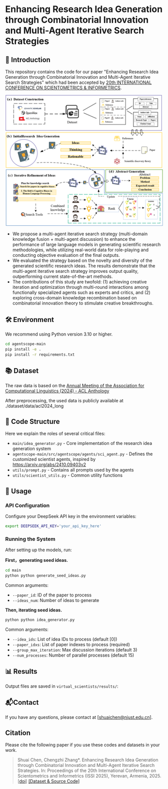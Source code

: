 # Enhancing Research Idea Generation through Combinatorial Innovation and Multi-Agent Iterative Search Strategies

##  :key: Introduction

This repository contains the code for our paper "Enhancing Research Idea Generation through Combinatorial Innovation and Multi-Agent Iterative Search Strategies" which had been accepted by [20th INTERNATIONAL CONFERENCE ON SCIENTOMETRICS & INFORMETRICS](https://issi2025.iiap.sci.am/).

![image](./README.assets/image1.png)

- We propose a multi-agent iterative search strategy (multi-domain knowledge fusion + multi-agent discussion) to enhance the performance of large language models in generating scientific research methodologies, while utilizing real-world data for role-playing and conducting objective evaluation of the final outputs.
- We evaluated the strategy based on the novelty and diversity of the generated scientific research ideas. The results demonstrate that the multi-agent iterative search strategy improves output quality, outperforming current state-of-the-art methods.
- The contributions of this study are twofold: (1) achieving creative iteration and optimization through multi-round interactions among functionally specialized agents such as experts and critics, and (2) exploring cross-domain knowledge recombination based on combinatorial innovation theory to stimulate creative breakthroughs.



## 🛠️ Environment

We recommend using Python version 3.10 or higher.

```bash
cd agentscope-main
pip install -e .
pip install -r requirements.txt
```

## :books: Dataset

The raw data is based on the [Annual Meeting of the Association for Computational Linguistics (2024) - ACL Anthology](https://aclanthology.org/events/acl-2024/#2024acl-long)

After preprocessing, the used data is publicly available at ./dataset/data/acl2024_long


## 📁 Code Structure
Here we explain the roles of several critical files:

- `main/idea_generator.py` - Core implementation of the research idea generation system
- `agentscope-main/src/agentscope/agents/sci_agent.py` - Defines the customized scientist agents, inspired by https://arxiv.org/abs/2410.09403v2
- `utils/prompt.py` - Contains all prompts used by the agents
- `utils/scientist_utils.py` - Common utility functions

## 🚀 Usage
### API Configuration
Configure your DeepSeek API key in the environment variables:
```bash
export DEEPSEEK_API_KEY='your_api_key_here'
```

### Running the System
After setting up the models, run:

**First，generating seed ideas.**

```bash
cd main
python python generate_seed_ideas.py
```

Common arguments:
- `--paper_id`: ID of the paper to process
- `--ideas_num`: Number of ideas to generate

**Then, iterating seed ideas.**

```bash
python python idea_generator.py
```

Common arguments:
- `--idea_ids`: List of idea IDs to process (default [0])
- `--paper_idxs`: List of paper indexes to process (required)
- `--group_max_iteration`: Max discussion iterations (default 3)
- `--num_processes`: Number of parallel processes (default 15)

## 📊 Results
Output files are saved in `virtual_scientists/results/`:

## :mailbox_with_mail:Contact

If you have any questions, please  contact at [shuaichen@njust.edu.cn].

## Citation
Please cite the following paper if you use these codes and datasets in your work.

>Shuai Chen, Chengzhi Zhang*. Enhancing Research Idea Generation through Combinatorial Innovation and Multi-Agent Iterative Search Strategies. In: Proceedings of the 20th International Conference on Scientometrics and Informetrics (ISSI 2025), Yerevan, Armenia, 2025.  [[doi]()] [[Dataset & Source Code]](https://github.com/ChenShuai00/virtual_scientists) 

